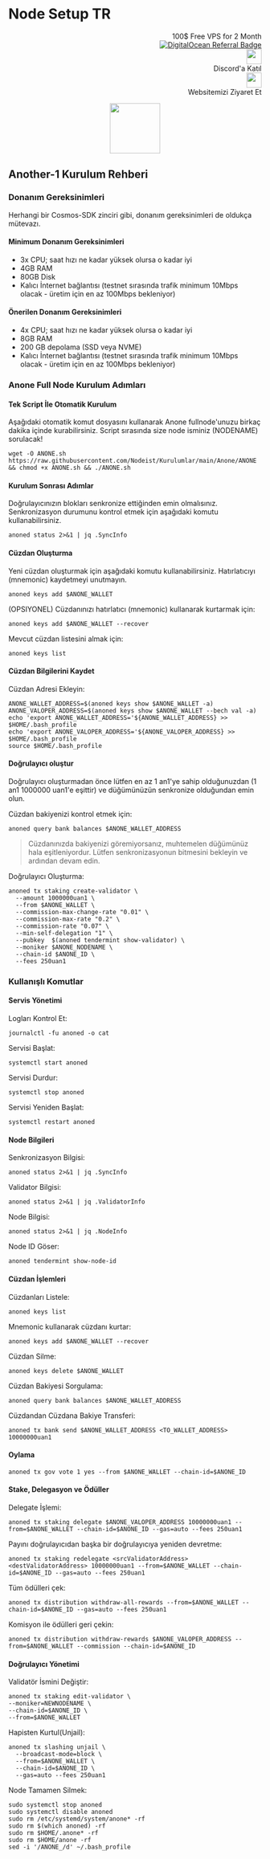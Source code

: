 # Node Setup TR
<p style="font-size:14px" align="right">
 100$ Free VPS for 2 Month <br>
 <a target="_blank" href="https://www.digitalocean.com/?refcode=410c988c8b3e&utm_campaign=Referral_Invite&utm_medium=Referral_Program&utm_source=badge"><img src="https://web-platforms.sfo2.cdn.digitaloceanspaces.com/WWW/Badge%201.svg" alt="DigitalOcean Referral Badge" /></a></br>
<a href="https://discord.gg/ypx7mJ6Zzb" target="_blank"><img src="https://cdn.logojoy.com/wp-content/uploads/20210422095037/discord-mascot.png" width="30"/></a><br> Discord'a Katıl <br>
<a href="https://nodeist.site/" target="_blank"><img src="https://raw.githubusercontent.com/Nodeist/Testnet_Kurulumlar/main/logo.png" width="30"/></a><br> Websitemizi Ziyaret Et <br>
</p>



<p align="center">
  <img height="100" src="https://i.hizliresim.com/cdpen5h.png">
</p>

## Another-1 Kurulum Rehberi

### Donanım Gereksinimleri

Herhangi bir Cosmos-SDK zinciri gibi, donanım gereksinimleri de oldukça mütevazı.

#### Minimum Donanım Gereksinimleri

* 3x CPU; saat hızı ne kadar yüksek olursa o kadar iyi
* 4GB RAM
* 80GB Disk
* Kalıcı İnternet bağlantısı (testnet sırasında trafik minimum 10Mbps olacak - üretim için en az 100Mbps bekleniyor)

#### Önerilen Donanım Gereksinimleri

* 4x CPU; saat hızı ne kadar yüksek olursa o kadar iyi
* 8GB RAM
* 200 GB depolama (SSD veya NVME)
* Kalıcı İnternet bağlantısı (testnet sırasında trafik minimum 10Mbps olacak - üretim için en az 100Mbps bekleniyor)

### Anone Full Node Kurulum Adımları

#### Tek Script İle Otomatik Kurulum

Aşağıdaki otomatik komut dosyasını kullanarak Anone fullnode'unuzu birkaç dakika içinde kurabilirsiniz. Script sırasında size node isminiz (NODENAME) sorulacak!

```
wget -O ANONE.sh https://raw.githubusercontent.com/Nodeist/Kurulumlar/main/Anone/ANONE && chmod +x ANONE.sh && ./ANONE.sh
```

#### Kurulum Sonrası Adımlar

Doğrulayıcınızın blokları senkronize ettiğinden emin olmalısınız. Senkronizasyon durumunu kontrol etmek için aşağıdaki komutu kullanabilirsiniz.

```
anoned status 2>&1 | jq .SyncInfo
```

#### Cüzdan Oluşturma

Yeni cüzdan oluşturmak için aşağıdaki komutu kullanabilirsiniz. Hatırlatıcıyı (mnemonic) kaydetmeyi unutmayın.

```
anoned keys add $ANONE_WALLET
```

(OPSIYONEL) Cüzdanınızı hatırlatıcı (mnemonic) kullanarak kurtarmak için:

```
anoned keys add $ANONE_WALLET --recover
```

Mevcut cüzdan listesini almak için:

```
anoned keys list
```

#### Cüzdan Bilgilerini Kaydet

Cüzdan Adresi Ekleyin:

```
ANONE_WALLET_ADDRESS=$(anoned keys show $ANONE_WALLET -a)
ANONE_VALOPER_ADDRESS=$(anoned keys show $ANONE_WALLET --bech val -a)
echo 'export ANONE_WALLET_ADDRESS='${ANONE_WALLET_ADDRESS} >> $HOME/.bash_profile
echo 'export ANONE_VALOPER_ADDRESS='${ANONE_VALOPER_ADDRESS} >> $HOME/.bash_profile
source $HOME/.bash_profile
```

#### Doğrulayıcı oluştur

Doğrulayıcı oluşturmadan önce lütfen en az 1 an1'ye sahip olduğunuzdan (1 an1 1000000 uan1'e eşittir) ve düğümünüzün senkronize olduğundan emin olun.

Cüzdan bakiyenizi kontrol etmek için:

```
anoned query bank balances $ANONE_WALLET_ADDRESS
```

> Cüzdanınızda bakiyenizi göremiyorsanız, muhtemelen düğümünüz hala eşitleniyordur. Lütfen senkronizasyonun bitmesini bekleyin ve ardından devam edin.

Doğrulayıcı Oluşturma:

```
anoned tx staking create-validator \
  --amount 1000000uan1 \
  --from $ANONE_WALLET \
  --commission-max-change-rate "0.01" \
  --commission-max-rate "0.2" \
  --commission-rate "0.07" \
  --min-self-delegation "1" \
  --pubkey  $(anoned tendermint show-validator) \
  --moniker $ANONE_NODENAME \
  --chain-id $ANONE_ID \
  --fees 250uan1
```

### Kullanışlı Komutlar

#### Servis Yönetimi

Logları Kontrol Et:

```
journalctl -fu anoned -o cat
```

Servisi Başlat:

```
systemctl start anoned
```

Servisi Durdur:

```
systemctl stop anoned
```

Servisi Yeniden Başlat:

```
systemctl restart anoned
```

#### Node Bilgileri

Senkronizasyon Bilgisi:

```
anoned status 2>&1 | jq .SyncInfo
```

Validator Bilgisi:

```
anoned status 2>&1 | jq .ValidatorInfo
```

Node Bilgisi:

```
anoned status 2>&1 | jq .NodeInfo
```

Node ID Göser:

```
anoned tendermint show-node-id
```

#### Cüzdan İşlemleri

Cüzdanları Listele:

```
anoned keys list
```

Mnemonic kullanarak cüzdanı kurtar:

```
anoned keys add $ANONE_WALLET --recover
```

Cüzdan Silme:

```
anoned keys delete $ANONE_WALLET
```

Cüzdan Bakiyesi Sorgulama:

```
anoned query bank balances $ANONE_WALLET_ADDRESS
```

Cüzdandan Cüzdana Bakiye Transferi:

```
anoned tx bank send $ANONE_WALLET_ADDRESS <TO_WALLET_ADDRESS> 10000000uan1
```

#### Oylama

```
anoned tx gov vote 1 yes --from $ANONE_WALLET --chain-id=$ANONE_ID
```

#### Stake, Delegasyon ve Ödüller

Delegate İşlemi:

```
anoned tx staking delegate $ANONE_VALOPER_ADDRESS 10000000uan1 --from=$ANONE_WALLET --chain-id=$ANONE_ID --gas=auto --fees 250uan1
```

Payını doğrulayıcıdan başka bir doğrulayıcıya yeniden devretme:

```
anoned tx staking redelegate <srcValidatorAddress> <destValidatorAddress> 10000000uan1 --from=$ANONE_WALLET --chain-id=$ANONE_ID --gas=auto --fees 250uan1
```

Tüm ödülleri çek:

```
anoned tx distribution withdraw-all-rewards --from=$ANONE_WALLET --chain-id=$ANONE_ID --gas=auto --fees 250uan1
```

Komisyon ile ödülleri geri çekin:

```
anoned tx distribution withdraw-rewards $ANONE_VALOPER_ADDRESS --from=$ANONE_WALLET --commission --chain-id=$ANONE_ID
```

#### Doğrulayıcı Yönetimi

Validatör İsmini Değiştir:

```
anoned tx staking edit-validator \
--moniker=NEWNODENAME \
--chain-id=$ANONE_ID \
--from=$ANONE_WALLET
```

Hapisten Kurtul(Unjail):

```
anoned tx slashing unjail \
  --broadcast-mode=block \
  --from=$ANONE_WALLET \
  --chain-id=$ANONE_ID \
  --gas=auto --fees 250uan1
```

Node Tamamen Silmek:

```
sudo systemctl stop anoned
sudo systemctl disable anoned
sudo rm /etc/systemd/system/anone* -rf
sudo rm $(which anoned) -rf
sudo rm $HOME/.anone* -rf
sudo rm $HOME/anone -rf
sed -i '/ANONE_/d' ~/.bash_profile
```
